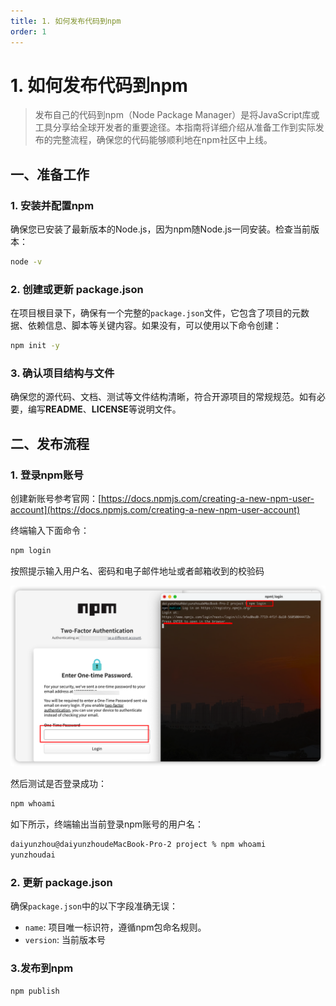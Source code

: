 ```yaml
---
title: 1. 如何发布代码到npm
order: 1
---
```


# 1. 如何发布代码到npm

> 发布自己的代码到npm（Node Package Manager）是将JavaScript库或工具分享给全球开发者的重要途径。本指南将详细介绍从准备工作到实际发布的完整流程，确保您的代码能够顺利地在npm社区中上线。

## 一、准备工作

### 1. 安装并配置npm

确保您已安装了最新版本的Node.js，因为npm随Node.js一同安装。检查当前版本：

```sh
node -v
```

### 2. 创建或更新 package.json

在项目根目录下，确保有一个完整的`package.json`文件，它包含了项目的元数据、依赖信息、脚本等关键内容。如果没有，可以使用以下命令创建：

```sh
npm init -y
```

### 3. 确认项目结构与文件

确保您的源代码、文档、测试等文件结构清晰，符合开源项目的常规规范。如有必要，编写**README**、**LICENSE**等说明文件。

## 二、发布流程

### 1. 登录npm账号
创建新账号参考官网：[https://docs.npmjs.com/creating-a-new-npm-user-account](https://docs.npmjs.com/creating-a-new-npm-user-account)


终端输入下面命令：

```sh
npm login 
```
按照提示输入用户名、密码和电子邮件地址或者邮箱收到的校验码

![22F3C222-34BC-4A14-8FAE-1B4EAF14073C](./22F3C222-34BC-4A14-8FAE-1B4EAF14073C.png)

然后测试是否登录成功：

```sh
npm whoami
```
如下所示，终端输出当前登录npm账号的用户名：
```sh
daiyunzhou@daiyunzhoudeMacBook-Pro-2 project % npm whoami
yunzhoudai
```

### 2. 更新 package.json

确保`package.json`中的以下字段准确无误：

- `name`: 项目唯一标识符，遵循npm包命名规则。
- `version`: 当前版本号

### 3.发布到npm

```sh
npm publish
```
